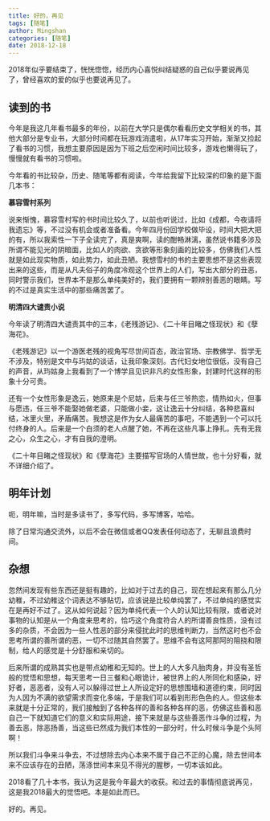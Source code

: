 ```yaml
---
title: 好的，再见
tags: [随笔]
author: Mingshan
categories: [随笔]
date: 2018-12-18
---
```


2018年似乎要结束了，恍恍惚惚，经历内心喜悦纠结疑惑的自己似乎要说再见了，曾经喜欢的爱的似乎也要说再见了。

<!-- more -->

## 读到的书

今年是我这几年看书最多的年份，以前在大学只是偶尔看看历史文学相关的书，其他大部分是专业书，大部分时间都在玩游戏消遣啦，从17年实习开始，渐渐又捡起了看书的习惯，我想主要原因是因为下班之后空闲时间比较多，游戏也懒得玩了，慢慢就有看书的习惯啦。

今年看的书比较杂，历史、随笔等都有阅读，今年给我留下比较深的印象的是下面几本书：

**慕容雪村系列**

说来惭愧，慕容雪村写的书时间比较久了，以前也听说过，比如《成都，今夜请将我遗忘》等，不过没有机会或者准备看。今年四月份回学校做毕设，时间大把大把的有，所以我索性一下子全读完了，真是爽啊，读的酣畅淋漓，虽然说书籍多涉及所谓不能见光的阴暗面，比如人的肉欲、贪欲等形象刻画的比较多，仿佛我们人性就是如此现实物质，如此势力，如此丑陋。我想雪村的书的主要思想不是这些表现出来的这些，而是从凡夫俗子的角度冷观这个世界上的人们，写出大部分的丑恶，同时警示我们，世界本不是那么单纯美好的，我们要拥有一颗辨别善恶的眼睛。写的不过是真实生活中的那些痛苦罢了。

**明清四大谴责小说**

今年读了明清四大谴责其中的三本，《老残游记》、《二十年目睹之怪现状》和《孽海花》。

《老残游记》以一个游医老残的视角写尽世间百态，政治官场、宗教佛学、哲学无不涉及，特别是文中与玙姑的谈话，让我印象深刻。古代妇女地位很低，没有自己的声音，从玙姑身上我看到了一个博学且见识非凡的女性形象，封建时代这样的形象十分可贵。

还有一个女性形象是逸云，她原来是个尼姑，后来与任三爷热恋，情热如火，但事与愿违，任三爷不能娶她做老婆，只能做小妾，这让逸云十分纠结，各种悲喜纠结，冰里火里，矛盾痛苦。我想这是作为女人最痛苦的事吧，不能遇到一个可以托付终身的人。后来是一个白须的老人点醒了她，不再在这些凡事上挣扎。先有无我之心，众生之心，才有自我的澄明。


《二十年目睹之怪现状》和《孽海花》主要描写官场的人情世故，也十分好看，就不详细介绍了。

## 明年计划

呃，明年嘛，当时是多读书了，多写代码，多写博客，哈哈。

除了日常沟通交流外，以后不会在微信或者QQ发表任何动态了，无聊且浪费时间。


## 杂想

忽然间发现有些东西还是挺有趣的，比如对于过去的自己，现在想起来有那么几分幼稚，不过幼稚这个词表达不够贴切，应该说是比较单纯罢了，不过单纯的感觉实在是再好不过了。这从如何说起？因为单纯代表一个人的认知比较有限，或者说对事物的认知是从一个角度来思考的，恰巧这个角度符合人的所谓善良性质，没有过多的杂质，不会因为一些人性恶的部分来侵扰此时的思维判断力，当然这时也不会思考所谓的善所谓的恶，一切不过随其自然罢了。思维不会有这阿那阿的阻挠和限制，给人的感觉是十分舒服和亲切的。

后来所谓的成熟其实也是带点幼稚和无知的。世上的人大多凡胎肉身，并没有圣哲般的觉悟和思想，每天思考一日三餐和心眼诡计，被世界上的人所同化和感染，好好者，恶恶者，没有人可以躲得过世上人所设定好的思想围墙和道德约束，同时因为人因为不满的欲望需求而变化多端，于是我们可以看到形形色色的人。但这些本来就是十分正常的，我们接触到了各种各样的善和各种各样的恶，仿佛这些善和恶自己一下就知道它们的意义和实际用途，接下来就是与这些善恶作斗争的过程，为善去恶，除恶扬善，当这些已然成为我们本性的一部分时，什么时候斗争是个头阿啊！

所以我们斗争来斗争去，不过想除去内心本来不属于自己不正的心魔，除去世间本来不应该存在的丑陋，荡涤世间本来见不得光的腥秽，一切本该如此。

2018看了几十本书，我认为这是我今年最大的收获。和过去的事情彻底说再见，这是我2018最大的觉悟吧。本是如此而已。

好的。再见。
